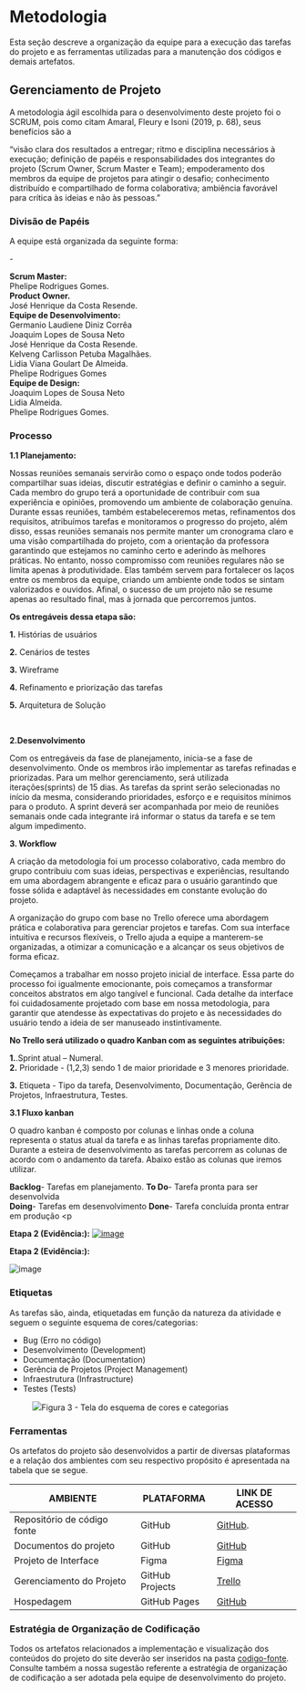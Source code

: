 
# Metodologia

Esta seção descreve a organização da equipe para a execução das tarefas do projeto e as ferramentas utilizadas para a manutenção dos códigos e demais artefatos.


## Gerenciamento de Projeto
A metodologia ágil escolhida para o desenvolvimento deste projeto foi o SCRUM, pois como citam Amaral, Fleury e Isoni (2019, p. 68), seus benefícios são a

“visão clara dos resultados a entregar; ritmo e disciplina necessários à execução; definição de papéis e responsabilidades dos integrantes do projeto (Scrum Owner, Scrum Master e Team); empoderamento dos membros da equipe de projetos para atingir o desafio; conhecimento distribuído e compartilhado de forma colaborativa; ambiência favorável para crítica às ideias e não às pessoas.”

### Divisão de Papéis

A equipe está organizada da seguinte forma:

-**<p>Scrum Master:<br>**
Phelipe Rodrigues Gomes.<br>
**Product Owner.<br>**
José Henrique da Costa Resende.<br>
**Equipe de Desenvolvimento:<br>**
Germanio Laudiene Diniz Corrêa<br>
Joaquim Lopes de Sousa Neto<br>
José Henrique da Costa Resende.<br>
Kelveng Carlisson Petuba Magalhães.<br>
Lidia Viana Goulart De Almeida.<br>
Phelipe Rodrigues Gomes<br>
**Equipe de Design:<br>**
Joaquim Lopes de Sousa Neto<br>
Lidia Almeida.<br>
Phelipe Rodrigues Gomes.<br>


### Processo


  **1.1 Planejamento:**

Nossas reuniões semanais servirão como o espaço onde todos poderão compartilhar suas ideias, discutir estratégias e definir o caminho a seguir. Cada membro do grupo terá a oportunidade de contribuir com sua experiência e opiniões, promovendo um ambiente de colaboração genuína. Durante essas reuniões, também estabeleceremos metas, refinamentos dos requisitos, atribuímos tarefas e monitoramos o progresso do projeto, além disso, essas reuniões semanais nos permite manter um cronograma claro e uma visão compartilhada do projeto, com a orientação da professora garantindo que estejamos no caminho certo e aderindo às melhores práticas. No entanto, nosso compromisso com reuniões regulares não se limita apenas à produtividade. Elas também servem para fortalecer os laços entre os membros da equipe, criando um ambiente onde todos se sintam valorizados e ouvidos. Afinal, o sucesso de um projeto não se resume apenas ao resultado final, mas à jornada que percorremos juntos.  

**Os entregáveis dessa etapa são:** 

**1.** Histórias de usuários<br> 

**2.** Cenários de testes<br> 

**3.** Wireframe<br> 

**4.** Refinamento e priorização das tarefas<br> 

**<p>5.** Arquitetura de Solução</p><br> 


**<p>2.Desenvolvimento</p>**

Com os entregáveis da fase de planejamento, inicia-se a fase de desenvolvimento. Onde os membros irão implementar as tarefas refinadas e priorizadas. Para um melhor gerenciamento, será utilizada iterações(sprints) de 15 dias. As tarefas da sprint serão selecionadas no início da mesma, considerando prioridades, esforço e  e requisitos mínimos para o produto. A sprint deverá ser acompanhada por meio de reuniões semanais onde cada integrante irá informar o status da tarefa e se tem algum impedimento. 



**<p>3. Workflow</p>**   

A criação da metodologia foi um processo colaborativo, cada membro do grupo contribuiu com suas ideias, perspectivas e experiências, resultando em uma abordagem abrangente e eficaz para o usuário garantindo que fosse sólida e adaptável às necessidades em constante evolução do projeto. 

A organização do grupo com base no Trello oferece uma abordagem prática e colaborativa para gerenciar projetos e tarefas. Com sua interface intuitiva e recursos flexíveis, o Trello ajuda a equipe a manterem-se organizadas, a otimizar a comunicação e a alcançar os seus objetivos de forma eficaz. 

Começamos a trabalhar em nosso projeto inicial de interface. Essa parte do processo foi igualmente emocionante, pois começamos a transformar conceitos abstratos em algo tangível e funcional. Cada detalhe da interface foi cuidadosamente projetado com base em nossa metodologia, para garantir que atendesse às expectativas do projeto e às necessidades do usuário tendo a ideia de ser manuseado instintivamente. 

**No Trello será utilizado o quadro Kanban com as seguintes atribuições:** 

 
**1.**.Sprint atual – Numeral. <br> 
**2.** Prioridade - (1,2,3) sendo 1 de maior prioridade e 3 menores prioridade.<br> 
**<p>3.** Etiqueta - Tipo da tarefa, Desenvolvimento, Documentação, Gerência de Projetos, Infraestrutura, Testes.<br> </p>


**<p>3.1 Fluxo kanban</p>** 

O quadro kanban é composto por colunas e linhas onde a coluna representa o status atual da tarefa e as linhas tarefas propriamente dito. Durante a esteira de desenvolvimento as tarefas percorrem as colunas de acordo com o andamento da tarefa. Abaixo estão as colunas que iremos utilizar. 

 

**Backlog**- Tarefas em planejamento. 
**To Do**- Tarefa pronta para ser desenvolvida  
**Doing**- Tarefas em desenvolvimento 
**Done**- Tarefa concluída pronta entrar em produção <p

 

**Etapa 2 (Evidência:):**
[
![image](https://github.com/ICEI-PUC-Minas-PMV-ADS/pmv-ads-2023-2-e1-proj-web-t3-Grupo4/assets/144849420/72ba9715-38dc-4aab-bf31-9fd9437ffbf3)](https://trello.com/b/OW4u73MF/kanban-quadro-modelo)

**Etapa 2 (Evidência:):**

![image](https://github.com/ICEI-PUC-Minas-PMV-ADS/pmv-ads-2023-2-e1-proj-web-t3-Grupo4/assets/144849420/26078a31-5254-4df3-a40e-de5313f67609)




### Etiquetas
<p>As tarefas são, ainda, etiquetadas em função da natureza da atividade e seguem o seguinte esquema de cores/categorias:</p>

<ul>
  <li>Bug (Erro no código)</li>
  <li>Desenvolvimento (Development)</li>
  <li>Documentação (Documentation)</li>
  <li>Gerência de Projetos (Project Management)</li>
  <li>Infraestrutura (Infrastructure)</li>
  <li>Testes (Tests)</li>
</ul>

<figure> 
  <img src="https://user-images.githubusercontent.com/100447878/164068979-9eed46e1-9b44-461e-ab88-c2388e6767a1.png"
    <figcaption>Figura 3 - Tela do esquema de cores e categorias</figcaption>
</figure> 
  
### Ferramentas

Os artefatos do projeto são desenvolvidos a partir de diversas plataformas e a relação dos ambientes com seu respectivo propósito é apresentada na tabela que se segue.

| AMBIENTE                            | PLATAFORMA                         | LINK DE ACESSO                         |
|-------------------------------------|------------------------------------|----------------------------------------|
| Repositório de código fonte         | GitHub                             |[ GitHub](https://github.com/ICEI-PUC-Minas-PMV-ADS/pmv-ads-2023-2-e1-proj-web-t3-Grupo4/tree/main/codigo-fonte).                            |
| Documentos do projeto               | GitHub                             |  [GitHub](https://github.com/ICEI-PUC-Minas-PMV-ADS/pmv-ads-2023-2-e1-proj-web-t3-Grupo4/tree/main/documentos)                            |
| Projeto de Interface                | Figma                              | [ Figma ](https://www.figma.com/file/T5DUqcoslGz1TNBOFIvgc7/CJI---Grupo-4?type=design&node-id=17-49&mode=design&t=VqBdZC3baGU9hkf2-0)     |
| Gerenciamento do Projeto            | GitHub Projects                    | [Trello](https://trello.com/b/OW4u73MF/kanban-quadro-modelo)                          |
| Hospedagem                          | GitHub Pages                       | [GitHub](https://github.com/ICEI-PUC-Minas-PMV-ADS/pmv-ads-2023-2-e1-proj-web-t3-Grupo4/edit/main/documentos/03-Metodologia.md)                          |


### Estratégia de Organização de Codificação 

Todos os artefatos relacionados a implementação e visualização dos conteúdos do projeto do site deverão ser inseridos na pasta [codigo-fonte](http://https://github.com/ICEI-PUC-Minas-PMV-ADS/WebApplicationProject-Template-v2/tree/main/codigo-fonte). Consulte também a nossa sugestão referente a estratégia de organização de codificação a ser adotada pela equipe de desenvolvimento do projeto.
